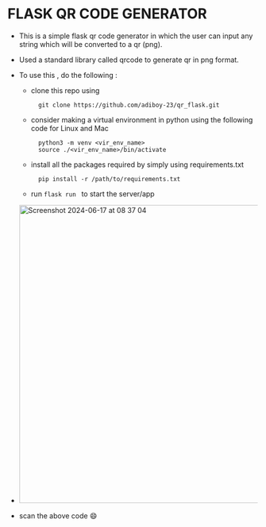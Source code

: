 # FLASK QR CODE GENERATOR
- This is a simple flask qr code generator in which the user can input any string which will be converted to a qr (png).
- Used a standard library called qrcode to generate qr in png format.
- To use this , do the following :
    - clone this repo using
      
      ```
        git clone https://github.com/adiboy-23/qr_flask.git
      ```
      
    - consider making a virtual environment in python using the following code for Linux and Mac
      
      ```
        python3 -m venv <vir_env_name>
        source ./<vir_env_name>/bin/activate
      ```
      
    - install all the packages required by simply using requirements.txt
      
      ```
        pip install -r /path/to/requirements.txt
      ```
      
    - run    ```flask run ```    to start the server/app

- <img width="600" alt="Screenshot 2024-06-17 at 08 37 04" src="https://github.com/adiboy-23/qr_flask/assets/123615666/6e75aa84-fdae-40ad-bb84-58bd20792c3b">
- scan the above code 😄
